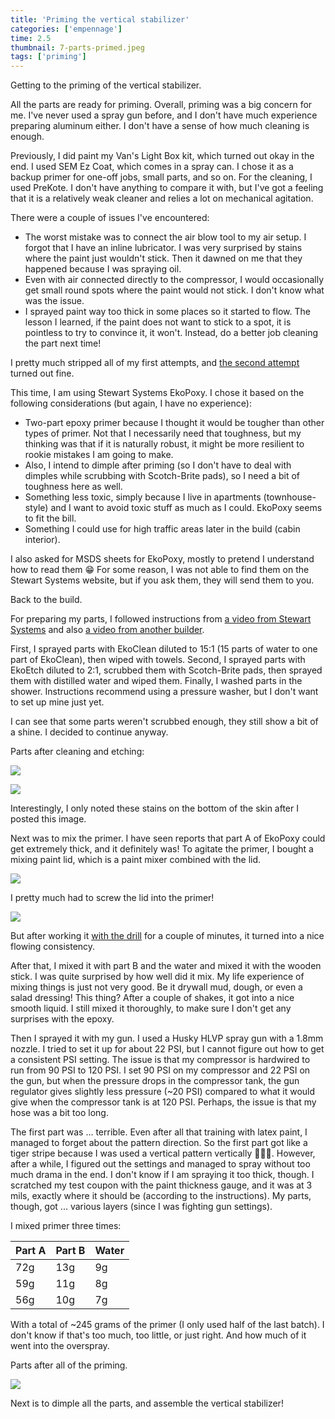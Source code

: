 ```yaml
---
title: 'Priming the vertical stabilizer'
categories: ['empennage']
time: 2.5
thumbnail: 7-parts-primed.jpeg
tags: ['priming']
---
```


Getting to the priming of the vertical stabilizer.

<!-- more -->

All the parts are ready for priming. Overall, priming was a big concern for me. I've never used a spray gun before, and I don't have much experience preparing aluminum either. I don't have a sense of how much cleaning is enough.

Previously, I did paint my Van's Light Box kit, which turned out okay in the end. I used SEM Ez Coat, which comes in a spray can. I chose it as a backup primer for one-off jobs, small parts, and so on. For the cleaning, I used PreKote. I don't have anything to compare it with, but I've got a feeling that it is a relatively weak cleaner and relies a lot on mechanical agitation.

There were a couple of issues I've encountered:

- The worst mistake was to connect the air blow tool to my air setup. I forgot that I have an inline lubricator. I was very surprised by stains where the paint just wouldn't stick. Then it dawned on me that they happened because I was spraying oil.
- Even with air connected directly to the compressor, I would occasionally get small round spots where the paint would not stick. I don't know what was the issue.
- I sprayed paint way too thick in some places so it started to flow. The lesson I learned, if the paint does not want to stick to a spot, it is pointless to try to convince it, it won't. Instead, do a better job cleaning the part next time!

I pretty much stripped all of my first attempts, and [the second attempt](6-light-box.jpeg) turned out fine.

This time, I am using Stewart Systems EkoPoxy. I chose it based on the following considerations (but again, I have no experience):

- Two-part epoxy primer because I thought it would be tougher than other types of primer. Not that I necessarily need that toughness, but my thinking was that if it is naturally robust, it might be more resilient to rookie mistakes I am going to make.
- Also, I intend to dimple after priming (so I don't have to deal with dimples while scrubbing with Scotch-Brite pads), so I need a bit of toughness here as well.
- Something less toxic, simply because I live in apartments (townhouse-style) and I want to avoid toxic stuff as much as I could. EkoPoxy seems to fit the bill.
- Something I could use for high traffic areas later in the build (cabin interior).

I also asked for MSDS sheets for EkoPoxy, mostly to pretend I understand how to read them 😁 For some reason, I was not able to find them on the Stewart Systems website, but if you ask them, they will send them to you.

Back to the build.

For preparing my parts, I followed instructions from [a video from Stewart Systems](https://www.youtube.com/watch?v=AlXxConOX4Y) and also [a video from another builder](https://www.youtube.com/watch?v=rgjXVCwV3V8). 

First, I sprayed parts with EkoClean diluted to 15:1 (15 parts of water to one part of EkoClean), then wiped with towels. Second, I sprayed parts with EkoEtch diluted to 2:1, scrubbed them with Scotch-Brite pads, then sprayed them with distilled water and wiped them. Finally, I washed parts in the shower. Instructions recommend using a pressure washer, but I don't want to set up mine just yet.

I can see that some parts weren't scrubbed enough, they still show a bit of a shine. I decided to continue anyway.

Parts after cleaning and etching:

![](1-parts-cleaned.jpeg)

![](2-skin-cleaned.jpeg)

Interestingly, I only noted these stains on the bottom of the skin after I posted this image.

Next was to mix the primer. I have seen reports that part A of EkoPoxy could get extremely thick, and it definitely was! To agitate the primer, I bought a mixing paint lid, which is a paint mixer combined with the lid.

![](3-mixing-paint-lid.jpeg)

I pretty much had to screw the lid into the primer!

![](4-primer-very-thick.jpeg)

But after working it [with the drill](5-mixing-with-the-drill.jpeg) for a couple of minutes, it turned into a nice flowing consistency.

After that, I mixed it with part B and the water and mixed it with the wooden stick. I was quite surprised by how well did it mix. My life experience of mixing things is just not very good. Be it drywall mud, dough, or even a salad dressing! This thing? After a couple of shakes, it got into a nice smooth liquid. I still mixed it thoroughly, to make sure I don't get any surprises with the epoxy.

Then I sprayed it with my gun. I used a Husky HLVP spray gun with a 1.8mm nozzle. I tried to set it up for about 22 PSI, but I cannot figure out how to get a consistent PSI setting. The issue is that my compressor is hardwired to run from 90 PSI to 120 PSI. I set 90 PSI on my compressor and 22 PSI on the gun, but when the pressure drops in the compressor tank, the gun regulator gives slightly less pressure (~20 PSI) compared to what it would give when the compressor tank is at 120 PSI. Perhaps, the issue is that my hose was a bit too long.

The first part was ... terrible. Even after all that training with latex paint, I managed to forget about the pattern direction. So the first part got like a tiger stripe because I was used a vertical pattern vertically 🤦🏻‍♂️. However, after a while, I figured out the settings and managed to spray without too much drama in the end. I don't know if I am spraying it too thick, though. I scratched my test coupon with the paint thickness gauge, and it was at 3 mils, exactly where it should be (according to the instructions). My parts, though, got ... various layers (since I was fighting gun settings).

I mixed primer three times:

| Part A | Part B | Water |
|--------|--------|-------|
| 72g    | 13g    | 9g    |
| 59g    | 11g    | 8g    |
| 56g    | 10g    | 7g    |

With a  total of ~245 grams of the primer (I only used half of the last batch). I don't know if that's too much, too little, or just right. And how much of it went into the overspray. 

Parts after all of the priming.

![](7-parts-primed.jpeg)

Next is to dimple all the parts, and assemble the vertical stabilizer!